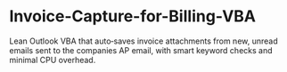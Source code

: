 # Invoice-Capture-for-Billing-VBA
Lean Outlook VBA that auto‑saves invoice attachments from new, unread emails sent to the companies AP email, with smart keyword checks and minimal CPU overhead.
